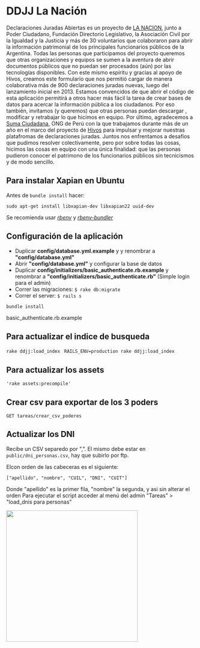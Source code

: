 DDJJ La Nación
==============
Declaraciones Juradas Abiertas es un proyecto de [LA NACION](http://lanacion.com.ar), junto a Poder Ciudadano, Fundación Directorio Legislativo, la Asociación Civil por la Igualdad y la Justicia y más de 30 voluntarios que colaboraron para abrir la información patrimonial de los principales funcionarios públicos de la Argentina.
Todas las personas que participamos del proyecto queremos que otras organizaciones y equipos se sumen a la aventura de abrir documentos públicos que no puedan ser procesados (aún) por las tecnologías disponibles. Con este mismo espíritu y gracias al apoyo de Hivos, creamos este formulario que nos permitió cargar de manera colaborativa más de 900 declaraciones juradas nuevas, luego del lanzamiento inicial en 2013.
Estamos convencidos de que abrir el código de esta aplicación permitirá a otros hacer más fácil la tarea de crear bases de datos para acercar la información pública a los ciudadanos. Por eso también, invitamos (y queremos) que otras personas puedan descargar , modificar y retrabajar lo que hicimos en equipo.
Por último, agradecemos a [Suma Ciudadana](http://www.sumaciudadana.org/), ONG de Perú con la que trabajamos durante más de un año en el marco del proyecto de [Hivos](https://www.hivos.org/) para impulsar y mejorar nuestras platafromas de declaraciones juradas. Juntos nos enfrentamos a desafíos que pudimos resolver colectivamente, pero por sobre todas las cosas, hicimos las cosas en equipo con una única finalidad: que las personas pudieron conocer el patrimono de los funcionarios públicos sin tecnicismos y de modo sencillo.


## Para instalar Xapian en Ubuntu
  
  Antes de `bundle install` hacer:

  `sudo apt-get install libxapian-dev libxapian22 uuid-dev`

  Se recomienda usar [_rbenv_](https://github.com/sstephenson/rbenv) y [_rbenv-bundler_](https://github.com/carsomyr/rbenv-bundler)
  

## Configuración de la aplicación

* Duplicar __config/database.yml.example__ y y renombrar a  __"config/database.yml"__
* Abrir __"config/database.yml"__ y configurar la base de datos
* Duplicar __config/initializers/basic_authenticate.rb.example__ y renombrar a  __"config/initializers/basic_authenticate.rb"__ \(Simple login para el admin\)
* Correr las migraciones: `$ rake db:migrate`
* Correr el server: `$ rails s`



```
bundle install
```

basic_authenticate.rb.example
  
## Para actualizar el indice de busqueda

  `rake ddjj:load_index`
  ` RAILS_ENV=production rake ddjj:load_index`


## Para actualizar los assets

	'rake assets:precompile'
 
## Crear csv para exportar de los 3 poders

  `GET tareas/crear_csv_poderes`


## Actualizar los DNI

Recibe un CSV separedo por ",". El mismo debe estar en `public/dni_personas.csv`, hay que subirlo por ftp.

Elcon orden de las cabeceras es el siguiente:

`["apellido", "nombre", "CUIL", "DNI", "CUIT"]`

Donde "apellido" es la primer fila, "nombre" la segunda, y asi sin alterar el orden
Para ejecutar el script acceder al menú del admin "Tareas" > "load_dnis para personas"


<img src="http://blogs.lanacion.com.ar/data/files/2015/08/HIVOS-2.jpg" width="350">
